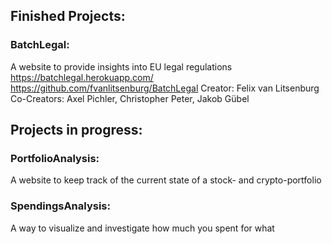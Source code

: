 ## Finished Projects:
### BatchLegal:
A website to provide insights into EU legal regulations
https://batchlegal.herokuapp.com/
https://github.com/fvanlitsenburg/BatchLegal
Creator: Felix van Litsenburg
Co-Creators: Axel Pichler, Christopher Peter, Jakob Gübel 


## Projects in progress:
### PortfolioAnalysis:
A website to keep track of the current state of a stock- and crypto-portfolio

### SpendingsAnalysis:
A way to visualize and investigate how much you spent for what
